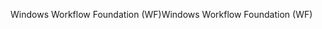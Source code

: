 <span data-ttu-id="53c40-101">Windows Workflow Foundation (WF)</span><span class="sxs-lookup"><span data-stu-id="53c40-101">Windows Workflow Foundation (WF)</span></span>
